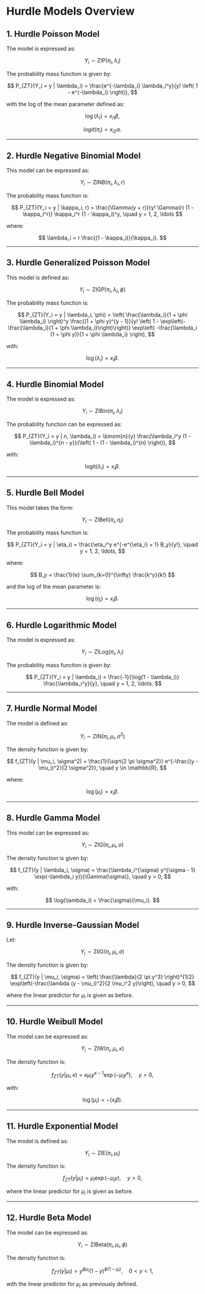 # Hurdle Models Overview

## 1. Hurdle Poisson Model
The model is expressed as:

$$
Y_i \sim \text{ZIP}(\pi_i, \lambda_i)
$$

The probability mass function is given by:

$$
P_{ZT}(Y_i = y | \lambda_i) = \frac{e^{-\lambda_i} \lambda_i^y}{y! \left( 1 - e^{-\lambda_i} \right)},
$$

with the log of the mean parameter defined as:

$$
\log(\lambda_i) = x_{i1} \beta,
$$

$$
logit(\pi_i) = x_{i2} \alpha.
$$

---

## 2. Hurdle Negative Binomial Model
This model can be expressed as:

$$
Y_i \sim \text{ZINB}(\pi_i, \lambda_i, r)
$$

The probability mass function is:

$$
P_{ZT}(Y_i = y | \kappa_i, r) = \frac{\Gamma(y + r)}{y! \Gamma(r) (1 - \kappa_i^r)} \kappa_i^r (1 - \kappa_i)^y, \quad y = 1, 2, \ldots
$$

where:

$$
\lambda_i = r \frac{(1 - \kappa_i)}{\kappa_i}.
$$

---

## 3. Hurdle Generalized Poisson Model
This model is defined as:

$$
Y_i \sim \text{ZIGP}(\pi_i, \lambda_i, \phi)
$$

The probability mass function is:

$$
P_{ZT}(Y_i = y | \lambda_i, \phi) = \left( \frac{\lambda_i}{1 + \phi \lambda_i} \right)^y \frac{(1 + \phi y)^{y - 1}}{y! \left( 1 - \exp\left(-\frac{\lambda_i}{1 + \phi \lambda_i}\right)\right)} \exp\left( -\frac{\lambda_i (1 + \phi y)}{1 + \phi \lambda_i} \right),
$$

with:

$$
\log(\lambda_i) = x_{i} \beta.
$$

---

## 4. Hurdle Binomial Model
The model is expressed as:

$$
Y_i \sim \text{ZIBin}(\pi_i, \lambda_i)
$$

The probability function can be expressed as:

$$
P_{ZT}(Y_i = y | n, \lambda_i) = \binom{n}{y} \frac{\lambda_i^y (1 - \lambda_i)^{n - y}}{\left( 1 - (1 - \lambda_i)^{n} \right)},
$$

with:

$$
\text{logit}(\lambda_i) = x_{i} \beta.
$$

---

## 5. Hurdle Bell Model
This model takes the form:

$$
Y_i \sim \text{ZIBell}(\pi_i, \eta_i)
$$

The probability mass function is:

$$
P_{ZT}(Y_i = y | \eta_i) = \frac{\eta_i^y e^{-e^{\eta_i} + 1} B_y}{y!}, \quad y = 1, 2, \ldots,
$$

where:

$$
B_y = \frac{1}{e} \sum_{k=0}^{\infty} \frac{k^y}{k!}
$$

and the log of the mean parameter is:

$$
\log(\eta_i) = x_{i} \beta.
$$

---

## 6. Hurdle Logarithmic Model
The model is expressed as:

$$
Y_i \sim \text{ZILog}(\pi_i, \lambda_i)
$$

The probability mass function is given by:

$$
P_{ZT}(Y_i = y | \lambda_i) = \frac{-1}{\log(1 - \lambda_i)} \frac{\lambda_i^y}{y}, \quad y = 1, 2, \ldots.
$$

---

## 7. Hurdle Normal Model
The model is defined as:

$$
Y_i \sim \text{ZIN}(\pi_i, \mu_i, \sigma^2)
$$

The density function is given by:

$$
f_{ZT}(y | \mu_i, \sigma^2) = \frac{1}{\sqrt{2 \pi \sigma^2}} e^{-\frac{(y - \mu_i)^2}{2 \sigma^2}}, \quad y \in \mathbb{R},
$$

where:

$$
\log(\mu_i) = x_{i} \beta.
$$

---

## 8. Hurdle Gamma Model
This model can be expressed as:

$$
Y_i \sim \text{ZIG}(\pi_i, \mu_i, \sigma)
$$

The density function is given by:

$$
f_{ZT}(y | \lambda_i, \sigma) = \frac{\lambda_i^{\sigma} y^{\sigma - 1} \exp(-\lambda_i y)}{\Gamma(\sigma)}, \quad y > 0,
$$

with:

$$
\log(\lambda_i) = \frac{\sigma}{\mu_i}.
$$

---

## 9. Hurdle Inverse-Gaussian Model
Let:

$$
Y_i \sim \text{ZIIG}(\pi_i, \mu_i, \sigma)
$$

The density function is given by:

$$
f_{ZT}(y | \mu_i, \sigma) = \left( \frac{\lambda}{2 \pi y^3} \right)^{1/2} \exp\left(-\frac{\lambda (y - \mu_i)^2}{2 \mu_i^2 y}\right), \quad y > 0,
$$

where the linear predictor for $\mu_i$ is given as before.

---

## 10. Hurdle Weibull Model
The model can be expressed as:

$$
Y_i \sim \text{ZIW}(\pi_i, \mu_i, \kappa)
$$

The density function is:

$$
f_{ZT}(y | \mu_i, \kappa) = \kappa \mu_i y^{\kappa - 1} \exp(-\mu_i y^{\kappa}), \quad y > 0,
$$

with:

$$
\log(\mu_i) = - (x_{i} \beta).
$$

---

## 11. Hurdle Exponential Model
The model is defined as:

$$
Y_i \sim \text{ZIE}(\pi_i, \mu_i)
$$

The density function is:

$$
f_{ZT}(y | \mu_i) = \mu_i \exp(-\mu_i y), \quad y > 0,
$$

where the linear predictor for $\mu_i$ is given as before.

---

## 12. Hurdle Beta Model
The model can be expressed as:

$$
Y_i \sim \text{ZIBeta}(\pi_i, \mu_i, \phi)
$$

The density function is:

$$
f_{ZT}(y | \mu_i) = y^{\phi \mu_i} (1 - y)^{\phi (1 - \mu_i)}, \quad 0 < y < 1,
$$

with the linear predictor for $\mu_i$ as previously defined.
